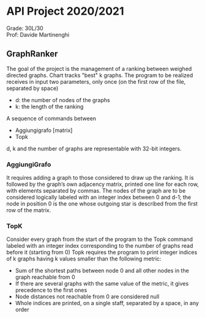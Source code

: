 # API Project 2020/2021
Grade: 30L/30  
Prof: Davide Martinenghi


## GraphRanker


The goal of the project is the management of a ranking between weighed directed graphs. Chart tracks "best" k graphs.
The program to be realized receives in input two parameters, only once (on the first row of the file, separated by space) 
- d: the number of nodes of the graphs
- k: the length of the ranking

A sequence of commands between
- Aggiungigrafo [matrix] 
- Topk

d, k and the number of graphs are representable with 32-bit integers.


### AggiungiGrafo

It requires adding a graph to those considered to draw up the ranking. It is followed by the graph’s own adjacency matrix, printed one line for each row, with elements separated by commas.
The nodes of the graph are to be considered logically labeled with an integer index between 0 and d-1; the node in position 0 is the one whose outgoing star is described from the first row of the matrix.


### TopK

Consider every graph from the start of the program to the Topk command labeled with an integer index corresponding to the number of graphs read before it (starting from 0)
Topk requires the program to print integer indices of k graphs having k values smaller than the following metric:
- Sum of the shortest paths between node 0 and all other nodes in the graph reachable from 0
- If there are several graphs with the same value of the metric, it gives precedence to the first ones
- Node distances not reachable from 0 are considered null
- Whole indices are printed, on a single staff, separated by a space, in any order
